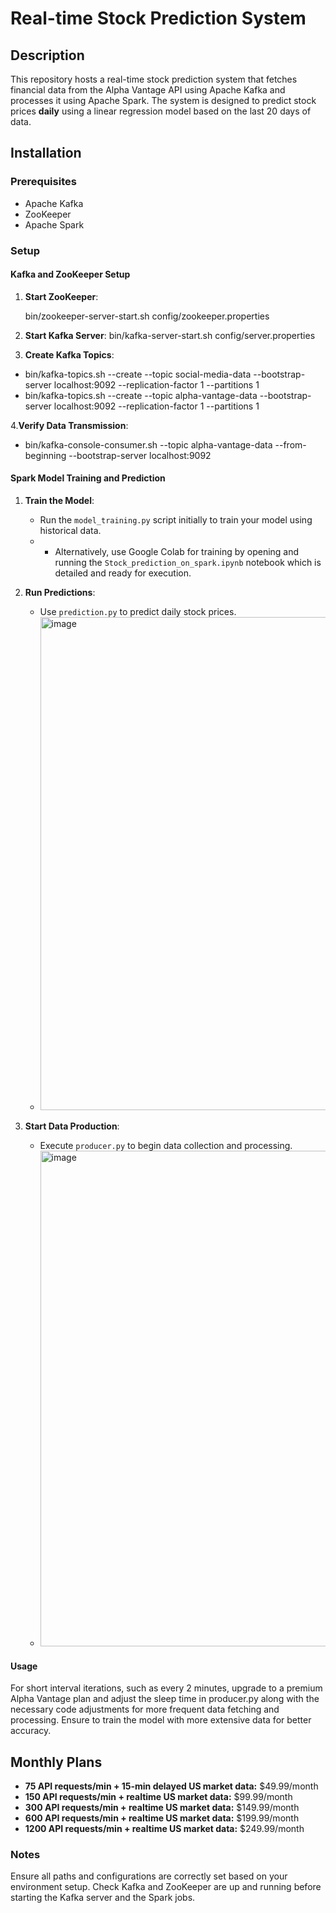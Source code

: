 # Real-time Stock Prediction System

## Description
This repository hosts a real-time stock prediction system that fetches financial data from the Alpha Vantage API using Apache Kafka and processes it using Apache Spark. The system is designed to predict stock prices **daily** using a linear regression model based on the last 20 days of data.

## Installation
### Prerequisites
- Apache Kafka
- ZooKeeper
- Apache Spark

### Setup
#### Kafka and ZooKeeper Setup
1. **Start ZooKeeper**:
 
   bin/zookeeper-server-start.sh config/zookeeper.properties
2.  **Start Kafka Server**:
   bin/kafka-server-start.sh config/server.properties
3. **Create Kafka Topics**:
  - bin/kafka-topics.sh --create --topic social-media-data --bootstrap-server localhost:9092 --replication-factor 1 --partitions 1
  - bin/kafka-topics.sh --create --topic alpha-vantage-data --bootstrap-server localhost:9092 --replication-factor 1 --partitions 1
    
4.**Verify Data Transmission**:
   - bin/kafka-console-consumer.sh --topic alpha-vantage-data --from-beginning --bootstrap-server localhost:9092

#### Spark Model Training and Prediction
1. **Train the Model**:
   - Run the `model_training.py` script initially to train your model using historical data.
   - - Alternatively, use Google Colab for training by opening and running the `Stock_prediction_on_spark.ipynb` notebook which is detailed and ready for execution.



2. **Run Predictions**:
   - Use `prediction.py` to predict daily stock prices.
   - <img width="789" alt="image" src="https://github.com/Bike001/Real-time-stock-prediciton-/assets/114451652/930fc415-a84a-4e89-9a51-11b9ea9318ca">

3. **Start Data Production**:
   - Execute `producer.py` to begin data collection and processing.
   - <img width="793" alt="image" src="https://github.com/Bike001/Real-time-stock-prediciton-/assets/114451652/a2aa6fb6-2f5c-4a88-9d4d-e6d848c164a9">


#### Usage
For short interval iterations, such as every 2 minutes, upgrade to a premium Alpha Vantage plan and adjust the sleep time in producer.py along with the necessary code adjustments for more frequent data fetching and processing. Ensure to train the model with more extensive data for better accuracy.

## Monthly Plans
- **75 API requests/min + 15-min delayed US market data:** $49.99/month
- **150 API requests/min + realtime US market data:** $99.99/month
- **300 API requests/min + realtime US market data:** $149.99/month
- **600 API requests/min + realtime US market data:** $199.99/month
- **1200 API requests/min + realtime US market data:** $249.99/month

### Notes
Ensure all paths and configurations are correctly set based on your environment setup.
Check Kafka and ZooKeeper are up and running before starting the Kafka server and the Spark jobs.


